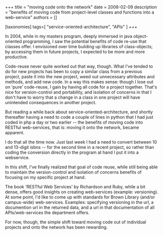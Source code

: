 +++
title = "moving code onto the network"
date = 2008-02-09
description = "benefits of moving code from project-level classes and functions into a web-service"
authors = []

[taxonomies]
tags=[ "service-oriented-architecture", "APIs" ]
+++

In 2004, while in my masters program, deeply immersed in java object-oriented programming, I saw the potential benefits of code re-use that classes offer. I envisioned over time building up libraries of class-objects; by accessing them in future projects, I expected to be more and more productive.

Code-reuse never quite worked out that way, though. What I've tended to do for new projects has been to copy a similar class from a previous project, paste it into the new project, weed out unnecessary attributes and methods, and add new code. In a way this makes sense: though I lose out on 'pure' code-reuse, I gain by having all code for a project together. That's nice for version-control and portability, and isolation of concerns in that I don't have to worry that a change in a class in one project will have unintended consequences in another project.

But reading a while back about service-oriented-architecture, and shortly thereafter having a need to code a couple of lines in python that I had just coded in php a day or two earlier -- the benefits of moving code into RESTful web-services, that is: moving it onto the network, became apparent.

I do that all the time now. Just last week I had a need to convert between 10 and 13-digit isbns -- for the second time in a recent project, so rather than coding the conversion directly in the program at hand I put it into a webservice.

In this shift, I've finally realized that goal of code reuse, while still being able to maintain the version-control and isolation of concerns benefits of focusing on my specific project at hand.

The book 'RESTful Web Services' by Richardson and Ruby, while a bit dense, offers good insights on creating web-services (example: versioning). At some point, I'd like to come up with standards for Brown Library (and/or campus-wide) web-services. Examples: specifying versioning in the url, a documention url in the returned data, and a url in that documentation of all APIs/web-services the department offers.

For now, though, the simple shift toward moving code out of individual projects and onto the network has been rewarding.
